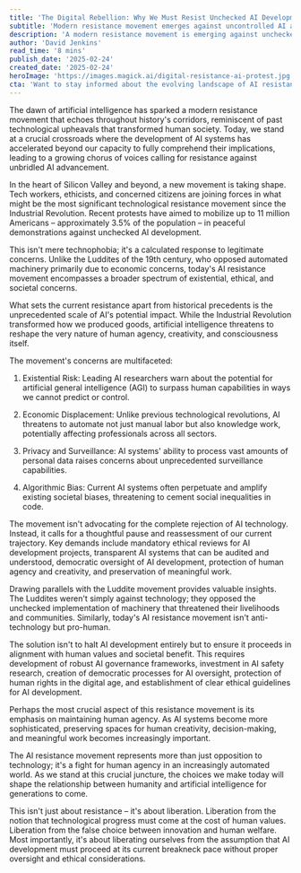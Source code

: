 ```yaml
---
title: 'The Digital Rebellion: Why We Must Resist Unchecked AI Development'
subtitle: 'Modern resistance movement emerges against uncontrolled AI advancement'
description: 'A modern resistance movement is emerging against unchecked AI development, echoing historical technological upheavals while addressing unique contemporary challenges. Tech workers, ethicists, and citizens are uniting to demand thoughtful oversight and ethical guidelines for AI advancement, focusing on preserving human agency and ensuring technology serves society''s best interests.'
author: 'David Jenkins'
read_time: '8 mins'
publish_date: '2025-02-24'
created_date: '2025-02-24'
heroImage: 'https://images.magick.ai/digital-resistance-ai-protest.jpg'
cta: 'Want to stay informed about the evolving landscape of AI resistance and regulation? Follow us on LinkedIn for daily updates on this crucial technological debate that shapes our future.'
---
```


The dawn of artificial intelligence has sparked a modern resistance movement that echoes throughout history's corridors, reminiscent of past technological upheavals that transformed human society. Today, we stand at a crucial crossroads where the development of AI systems has accelerated beyond our capacity to fully comprehend their implications, leading to a growing chorus of voices calling for resistance against unbridled AI advancement.

In the heart of Silicon Valley and beyond, a new movement is taking shape. Tech workers, ethicists, and concerned citizens are joining forces in what might be the most significant technological resistance movement since the Industrial Revolution. Recent protests have aimed to mobilize up to 11 million Americans – approximately 3.5% of the population – in peaceful demonstrations against unchecked AI development.

This isn't mere technophobia; it's a calculated response to legitimate concerns. Unlike the Luddites of the 19th century, who opposed automated machinery primarily due to economic concerns, today's AI resistance movement encompasses a broader spectrum of existential, ethical, and societal concerns.

What sets the current resistance apart from historical precedents is the unprecedented scale of AI's potential impact. While the Industrial Revolution transformed how we produced goods, artificial intelligence threatens to reshape the very nature of human agency, creativity, and consciousness itself.

The movement's concerns are multifaceted:

1. Existential Risk: Leading AI researchers warn about the potential for artificial general intelligence (AGI) to surpass human capabilities in ways we cannot predict or control.

2. Economic Displacement: Unlike previous technological revolutions, AI threatens to automate not just manual labor but also knowledge work, potentially affecting professionals across all sectors.

3. Privacy and Surveillance: AI systems' ability to process vast amounts of personal data raises concerns about unprecedented surveillance capabilities.

4. Algorithmic Bias: Current AI systems often perpetuate and amplify existing societal biases, threatening to cement social inequalities in code.

The movement isn't advocating for the complete rejection of AI technology. Instead, it calls for a thoughtful pause and reassessment of our current trajectory. Key demands include mandatory ethical reviews for AI development projects, transparent AI systems that can be audited and understood, democratic oversight of AI development, protection of human agency and creativity, and preservation of meaningful work.

Drawing parallels with the Luddite movement provides valuable insights. The Luddites weren't simply against technology; they opposed the unchecked implementation of machinery that threatened their livelihoods and communities. Similarly, today's AI resistance movement isn't anti-technology but pro-human.

The solution isn't to halt AI development entirely but to ensure it proceeds in alignment with human values and societal benefit. This requires development of robust AI governance frameworks, investment in AI safety research, creation of democratic processes for AI oversight, protection of human rights in the digital age, and establishment of clear ethical guidelines for AI development.

Perhaps the most crucial aspect of this resistance movement is its emphasis on maintaining human agency. As AI systems become more sophisticated, preserving spaces for human creativity, decision-making, and meaningful work becomes increasingly important.

The AI resistance movement represents more than just opposition to technology; it's a fight for human agency in an increasingly automated world. As we stand at this crucial juncture, the choices we make today will shape the relationship between humanity and artificial intelligence for generations to come.

This isn't just about resistance – it's about liberation. Liberation from the notion that technological progress must come at the cost of human values. Liberation from the false choice between innovation and human welfare. Most importantly, it's about liberating ourselves from the assumption that AI development must proceed at its current breakneck pace without proper oversight and ethical considerations.